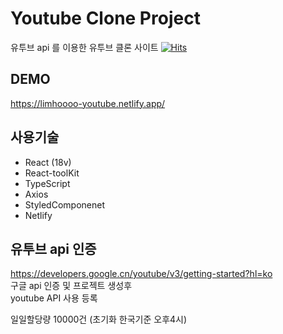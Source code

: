 # Youtube Clone Project

유투브 api 를 이용한 유투브 클론 사이트
[![Hits](https://hits.seeyoufarm.com/api/count/incr/badge.svg?url=https%3A%2F%2Fgithub.com%2Flimhoooo%2Freact-youtube&count_bg=%2379C83D&title_bg=%23555555&icon=&icon_color=%23E7E7E7&title=hits&edge_flat=false)](https://hits.seeyoufarm.com)

## DEMO

https://limhoooo-youtube.netlify.app/<br/>

## 사용기술

- React (18v) <br>
- React-toolKit <br>
- TypeScript <br>
- Axios <br>
- StyledComponenet<br>
- Netlify <br>

## 유투브 api 인증

https://developers.google.cn/youtube/v3/getting-started?hl=ko <br>
구글 api 인증 및 프로젝트 생성후 <br>
youtube API 사용 등록 <br>

일일할당량 10000건 (초기화 한국기준 오후4시)
